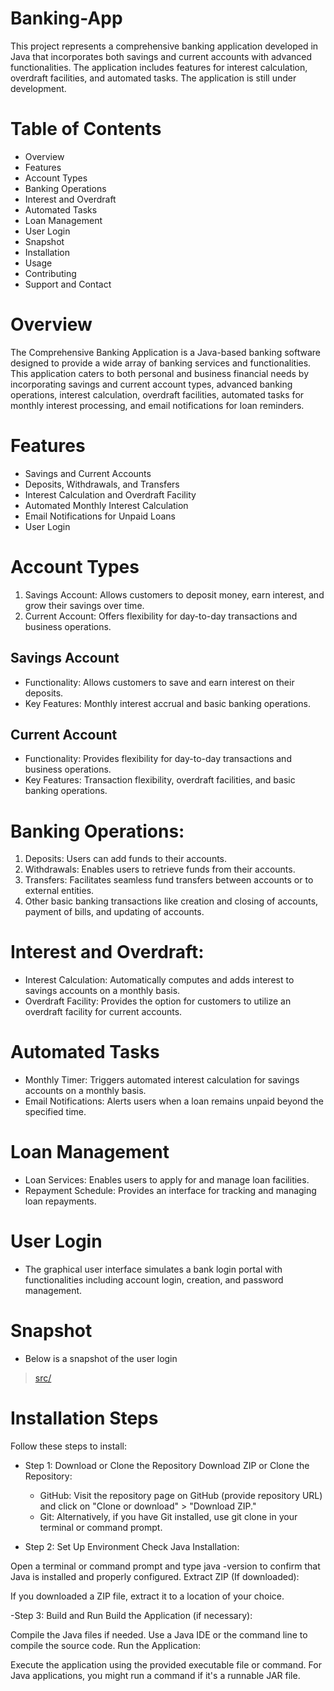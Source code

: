 # Banking-App
This project represents a comprehensive banking application developed in Java that incorporates both savings and current accounts with
advanced functionalities. The application includes features for interest calculation, overdraft facilities, and automated tasks. The application 
is still under development.

# Table of Contents
  - Overview
  - Features
  - Account Types
  - Banking Operations
  - Interest and Overdraft
  - Automated Tasks
  - Loan Management
  - User Login
  - Snapshot
  - Installation
  - Usage
  - Contributing
  - Support and Contact

# Overview
The Comprehensive Banking Application is a Java-based banking software designed to provide a wide array of banking services and functionalities. 
This application caters to both personal and business financial needs by incorporating savings and current account types, advanced banking operations,
interest calculation, overdraft facilities, automated tasks for monthly interest processing, and email notifications for loan reminders.

# Features
  - Savings and Current Accounts
  - Deposits, Withdrawals, and Transfers
  - Interest Calculation and Overdraft Facility
  - Automated Monthly Interest Calculation
  - Email Notifications for Unpaid Loans
  - User Login 

# Account Types
  1. Savings Account: Allows customers to deposit money, earn interest, and grow their savings over time.
  2. Current Account: Offers flexibility for day-to-day transactions and business operations.

    
## Savings Account
   - Functionality: Allows customers to save and earn interest on their deposits.
   - Key Features: Monthly interest accrual and basic banking operations.

## Current Account
  - Functionality: Provides flexibility for day-to-day transactions and business operations.
  - Key Features: Transaction flexibility, overdraft facilities, and basic banking operations.

# Banking Operations:
  1. Deposits: Users can add funds to their accounts.
  2. Withdrawals: Enables users to retrieve funds from their accounts.
  3. Transfers: Facilitates seamless fund transfers between accounts or to external entities.
  4. Other basic banking transactions like creation and closing of accounts, payment of bills, and updating of accounts.
    
# Interest and Overdraft:
  - Interest Calculation: Automatically computes and adds interest to savings accounts on a monthly basis.
  - Overdraft Facility: Provides the option for customers to utilize an overdraft facility for current accounts.

# Automated Tasks
  - Monthly Timer: Triggers automated interest calculation for savings accounts on a monthly basis.
  - Email Notifications: Alerts users when a loan remains unpaid beyond the specified time.

# Loan Management
  - Loan Services: Enables users to apply for and manage loan facilities.
  - Repayment Schedule: Provides an interface for tracking and managing loan repayments.

# User Login
  - The graphical user interface simulates a bank login portal with functionalities including account login,
    creation, and password management.

# Snapshot
  - Below is a snapshot of the user login
> [src/](https://github.com/NonyeP/Banking-App/src/finance/BankLogin.png)
    
# Installation Steps
Follow these steps to install:

 - Step 1: Download or Clone the Repository
  Download ZIP or Clone the Repository:
    - GitHub: Visit the repository page on GitHub (provide repository URL) and click on "Clone or download" > "Download ZIP."
    - Git: Alternatively, if you have Git installed, use git clone <repository URL> in your terminal or command prompt.
      
 - Step 2: Set Up Environment
  Check Java Installation:

  Open a terminal or command prompt and type java -version to confirm that Java is installed and properly configured.
  Extract ZIP (If downloaded):

If you downloaded a ZIP file, extract it to a location of your choice.

 -Step 3: Build and Run
Build the Application (if necessary):

Compile the Java files if needed. Use a Java IDE or the command line to compile the source code.
Run the Application:

Execute the application using the provided executable file or command. For Java applications, you might run a command if it's a runnable JAR file.



